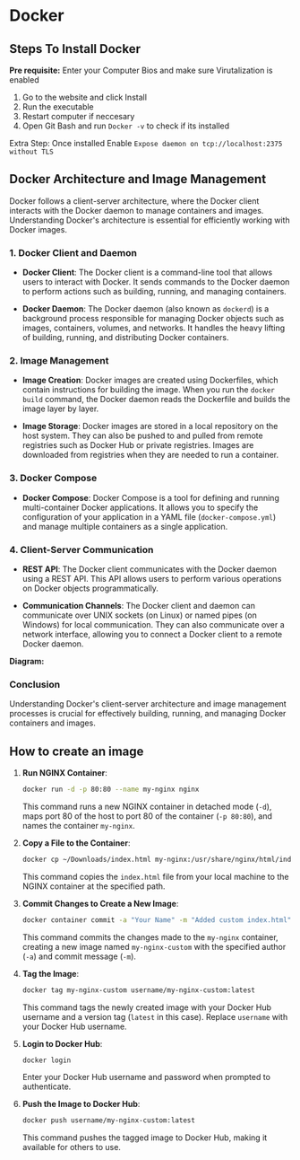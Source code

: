 # Docker



## Steps To Install Docker

**Pre requisite:** Enter your Computer Bios and make sure Virutalization is enabled


1. Go to the website and click Install
2. Run the executable
3. Restart computer if neccesary
4. Open Git Bash and run `Docker -v` to check if its installed

Extra Step: Once installed Enable `Expose daemon on tcp://localhost:2375 without TLS`

## Docker Architecture and Image Management

Docker follows a client-server architecture, where the Docker client interacts with the Docker daemon to manage containers and images. Understanding Docker's architecture is essential for efficiently working with Docker images.

### 1. Docker Client and Daemon

- **Docker Client**: The Docker client is a command-line tool that allows users to interact with Docker. It sends commands to the Docker daemon to perform actions such as building, running, and managing containers.

- **Docker Daemon**: The Docker daemon (also known as `dockerd`) is a background process responsible for managing Docker objects such as images, containers, volumes, and networks. It handles the heavy lifting of building, running, and distributing Docker containers.

### 2. Image Management

- **Image Creation**: Docker images are created using Dockerfiles, which contain instructions for building the image. When you run the `docker build` command, the Docker daemon reads the Dockerfile and builds the image layer by layer.

- **Image Storage**: Docker images are stored in a local repository on the host system. They can also be pushed to and pulled from remote registries such as Docker Hub or private registries. Images are downloaded from registries when they are needed to run a container.

### 3. Docker Compose

- **Docker Compose**: Docker Compose is a tool for defining and running multi-container Docker applications. It allows you to specify the configuration of your application in a YAML file (`docker-compose.yml`) and manage multiple containers as a single application.

### 4. Client-Server Communication

- **REST API**: The Docker client communicates with the Docker daemon using a REST API. This API allows users to perform various operations on Docker objects programmatically.

- **Communication Channels**: The Docker client and daemon can communicate over UNIX sockets (on Linux) or named pipes (on Windows) for local communication. They can also communicate over a network interface, allowing you to connect a Docker client to a remote Docker daemon.

**Diagram:**


### Conclusion

Understanding Docker's client-server architecture and image management processes is crucial for effectively building, running, and managing Docker containers and images.







## How to create an image


1. **Run NGINX Container**:
   ```bash
   docker run -d -p 80:80 --name my-nginx nginx
   ```
   This command runs a new NGINX container in detached mode (`-d`), maps port 80 of the host to port 80 of the container (`-p 80:80`), and names the container `my-nginx`.

2. **Copy a File to the Container**:
   ```bash
   docker cp ~/Downloads/index.html my-nginx:/usr/share/nginx/html/index.html
   ```
   This command copies the `index.html` file from your local machine to the NGINX container at the specified path.

3. **Commit Changes to Create a New Image**:
   ```bash
   docker container commit -a "Your Name" -m "Added custom index.html" my-nginx my-nginx-custom
   ```
   This command commits the changes made to the `my-nginx` container, creating a new image named `my-nginx-custom` with the specified author (`-a`) and commit message (`-m`).

4. **Tag the Image**:
   ```bash
   docker tag my-nginx-custom username/my-nginx-custom:latest
   ```
   This command tags the newly created image with your Docker Hub username and a version tag (`latest` in this case). Replace `username` with your Docker Hub username.

5. **Login to Docker Hub**:
   ```bash
   docker login
   ```
   Enter your Docker Hub username and password when prompted to authenticate.

6. **Push the Image to Docker Hub**:
   ```bash
   docker push username/my-nginx-custom:latest
   ```
   This command pushes the tagged image to Docker Hub, making it available for others to use.

